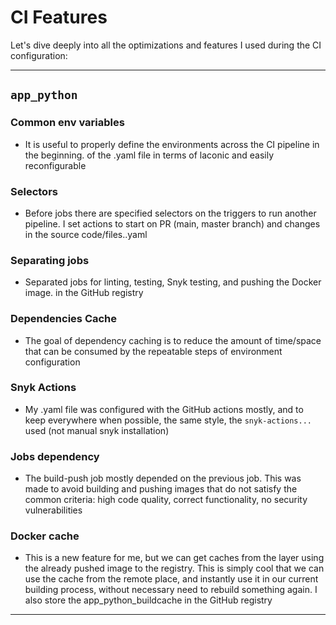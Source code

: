 # CI Features

Let's dive deeply into all the optimizations and features I used during the CI configuration:

---

## `app_python`

### Common env variables

- It is useful to properly define the environments across the CI pipeline in the beginning.
  of the .yaml file in terms of laconic and easily reconfigurable

### Selectors

- Before jobs there are specified selectors on the triggers to run another pipeline.
  I set actions to start on PR (main, master branch) and changes in the source code/files..yaml

### Separating jobs

- Separated jobs for linting, testing, Snyk testing, and pushing the Docker image.
  in the GitHub registry

### Dependencies Cache

- The goal of dependency caching is to reduce the amount of time/space that can be consumed by the
  repeatable steps of environment configuration

### Snyk Actions

- My .yaml file was configured with the GitHub actions mostly, and to keep everywhere
  when possible, the same style, the `snyk-actions...` used (not manual snyk installation)

### Jobs dependency

- The build-push job mostly depended on the previous job. This was made to avoid
  building and pushing images that do not satisfy the common criteria: high code quality,
  correct functionality, no security vulnerabilities

### Docker cache

- This is a new feature for me, but we can get caches from the layer using the already
  pushed image to the registry. This is simply cool that we can use the cache from
  the remote place, and instantly use it in our current building process, without
  necessary need to rebuild something again. I also store the app_python_buildcache
  in the GitHub registry

---
